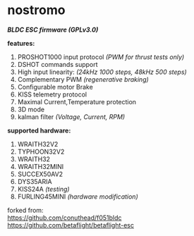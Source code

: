 # nostromo

***BLDC ESC firmware (GPLv3.0)***

**features:**
  1. PROSHOT1000 input protocol *(PWM for thrust tests only)*
  2. DSHOT commands support
  3. High input linearity:  *(24kHz 1000 steps, 48kHz 500 steps)*
  4. Complementary PWM  *(regenerative braking)*
  5. Configurable motor Brake
  6. KISS telemetry protocol
  7. Maximal Current,Temperature protection
  8. 3D mode
  9. kalman filter *(Voltage, Current, RPM)*

**supported hardware:**
  1. WRAITH32V2
  2. TYPHOON32V2
  3. WRAITH32
  4. WRAITH32MINI
  5. SUCCEX50AV2
  6. DYS35ARIA
  7. KISS24A  *(testing)*
  8. FURLING45MINI  *(hardware modification)*

forked from: <br />
<https://github.com/conuthead/f051bldc> <br />
<https://github.com/betaflight/betaflight-esc> <br />
